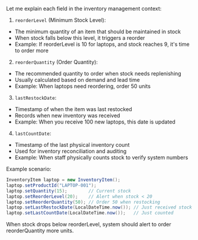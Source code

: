 Let me explain each field in the inventory management context:

1. `reorderLevel` (Minimum Stock Level):
- The minimum quantity of an item that should be maintained in stock
- When stock falls below this level, it triggers a reorder
- Example: If reorderLevel is 10 for laptops, and stock reaches 9, it's time to order more

2. `reorderQuantity` (Order Quantity):
- The recommended quantity to order when stock needs replenishing
- Usually calculated based on demand and lead time
- Example: When laptops need reordering, order 50 units

3. `lastRestockDate`:
- Timestamp of when the item was last restocked
- Records when new inventory was received
- Example: When you receive 100 new laptops, this date is updated

4. `lastCountDate`:
- Timestamp of the last physical inventory count
- Used for inventory reconciliation and auditing
- Example: When staff physically counts stock to verify system numbers

Example scenario:
```java
InventoryItem laptop = new InventoryItem();
laptop.setProductId("LAPTOP-001");
laptop.setQuantity(15);        // Current stock
laptop.setReorderLevel(20);    // Alert when stock < 20
laptop.setReorderQuantity(50); // Order 50 when restocking
laptop.setLastRestockDate(LocalDateTime.now()); // Just received stock
laptop.setLastCountDate(LocalDateTime.now());   // Just counted
```

When stock drops below reorderLevel, system should alert to order reorderQuantity more units.